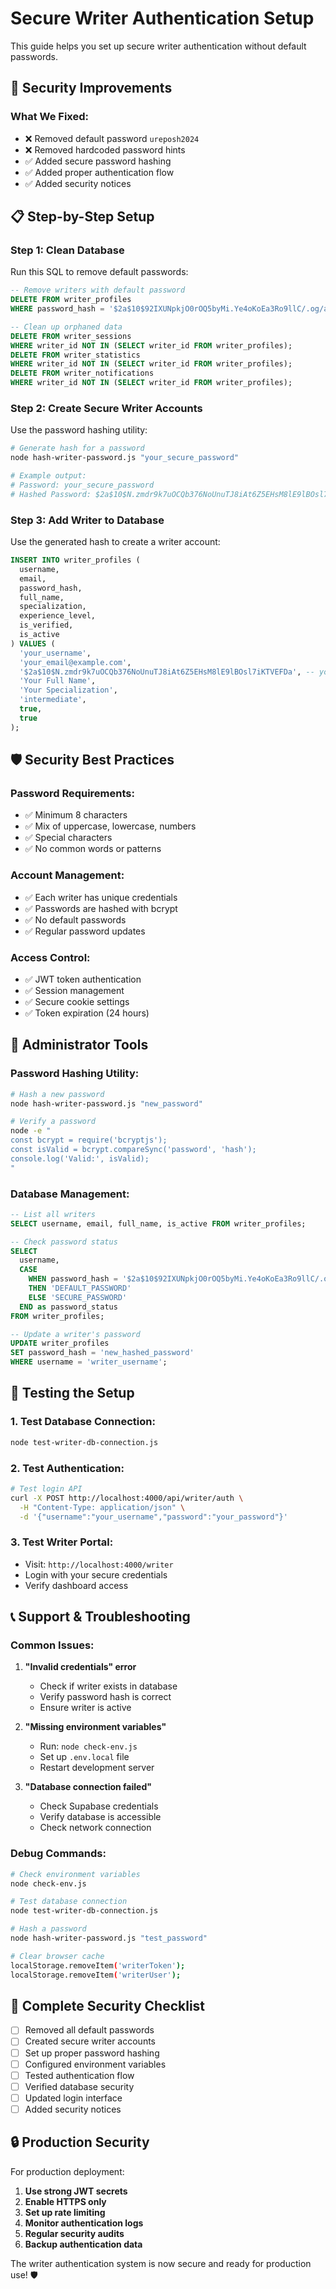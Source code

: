 # Secure Writer Authentication Setup

This guide helps you set up secure writer authentication without default passwords.

## 🔐 **Security Improvements**

### **What We Fixed:**
- ❌ Removed default password `ureposh2024`
- ❌ Removed hardcoded password hints
- ✅ Added secure password hashing
- ✅ Added proper authentication flow
- ✅ Added security notices

## 📋 **Step-by-Step Setup**

### **Step 1: Clean Database**

Run this SQL to remove default passwords:

```sql
-- Remove writers with default password
DELETE FROM writer_profiles 
WHERE password_hash = '$2a$10$92IXUNpkjO0rOQ5byMi.Ye4oKoEa3Ro9llC/.og/at2.uheWG/igi';

-- Clean up orphaned data
DELETE FROM writer_sessions 
WHERE writer_id NOT IN (SELECT writer_id FROM writer_profiles);
DELETE FROM writer_statistics 
WHERE writer_id NOT IN (SELECT writer_id FROM writer_profiles);
DELETE FROM writer_notifications 
WHERE writer_id NOT IN (SELECT writer_id FROM writer_profiles);
```

### **Step 2: Create Secure Writer Accounts**

Use the password hashing utility:

```bash
# Generate hash for a password
node hash-writer-password.js "your_secure_password"

# Example output:
# Password: your_secure_password
# Hashed Password: $2a$10$N.zmdr9k7uOCQb376NoUnuTJ8iAt6Z5EHsM8lE9lBOsl7iKTVEFDa
```

### **Step 3: Add Writer to Database**

Use the generated hash to create a writer account:

```sql
INSERT INTO writer_profiles (
  username,
  email,
  password_hash,
  full_name,
  specialization,
  experience_level,
  is_verified,
  is_active
) VALUES (
  'your_username',
  'your_email@example.com',
  '$2a$10$N.zmdr9k7uOCQb376NoUnuTJ8iAt6Z5EHsM8lE9lBOsl7iKTVEFDa', -- your_secure_password
  'Your Full Name',
  'Your Specialization',
  'intermediate',
  true,
  true
);
```

## 🛡️ **Security Best Practices**

### **Password Requirements:**
- ✅ Minimum 8 characters
- ✅ Mix of uppercase, lowercase, numbers
- ✅ Special characters
- ✅ No common words or patterns

### **Account Management:**
- ✅ Each writer has unique credentials
- ✅ Passwords are hashed with bcrypt
- ✅ No default passwords
- ✅ Regular password updates

### **Access Control:**
- ✅ JWT token authentication
- ✅ Session management
- ✅ Secure cookie settings
- ✅ Token expiration (24 hours)

## 🔧 **Administrator Tools**

### **Password Hashing Utility:**

```bash
# Hash a new password
node hash-writer-password.js "new_password"

# Verify a password
node -e "
const bcrypt = require('bcryptjs');
const isValid = bcrypt.compareSync('password', 'hash');
console.log('Valid:', isValid);
"
```

### **Database Management:**

```sql
-- List all writers
SELECT username, email, full_name, is_active FROM writer_profiles;

-- Check password status
SELECT 
  username,
  CASE 
    WHEN password_hash = '$2a$10$92IXUNpkjO0rOQ5byMi.Ye4oKoEa3Ro9llC/.og/at2.uheWG/igi' 
    THEN 'DEFAULT_PASSWORD' 
    ELSE 'SECURE_PASSWORD' 
  END as password_status
FROM writer_profiles;

-- Update a writer's password
UPDATE writer_profiles 
SET password_hash = 'new_hashed_password'
WHERE username = 'writer_username';
```

## 🚀 **Testing the Setup**

### **1. Test Database Connection:**
```bash
node test-writer-db-connection.js
```

### **2. Test Authentication:**
```bash
# Test login API
curl -X POST http://localhost:4000/api/writer/auth \
  -H "Content-Type: application/json" \
  -d '{"username":"your_username","password":"your_password"}'
```

### **3. Test Writer Portal:**
- Visit: `http://localhost:4000/writer`
- Login with your secure credentials
- Verify dashboard access

## 📞 **Support & Troubleshooting**

### **Common Issues:**

1. **"Invalid credentials" error**
   - Check if writer exists in database
   - Verify password hash is correct
   - Ensure writer is active

2. **"Missing environment variables"**
   - Run: `node check-env.js`
   - Set up `.env.local` file
   - Restart development server

3. **"Database connection failed"**
   - Check Supabase credentials
   - Verify database is accessible
   - Check network connection

### **Debug Commands:**

```bash
# Check environment variables
node check-env.js

# Test database connection
node test-writer-db-connection.js

# Hash a password
node hash-writer-password.js "test_password"

# Clear browser cache
localStorage.removeItem('writerToken');
localStorage.removeItem('writerUser');
```

## 🎯 **Complete Security Checklist**

- [ ] Removed all default passwords
- [ ] Created secure writer accounts
- [ ] Set up proper password hashing
- [ ] Configured environment variables
- [ ] Tested authentication flow
- [ ] Verified database security
- [ ] Updated login interface
- [ ] Added security notices

## 🔒 **Production Security**

For production deployment:

1. **Use strong JWT secrets**
2. **Enable HTTPS only**
3. **Set up rate limiting**
4. **Monitor authentication logs**
5. **Regular security audits**
6. **Backup authentication data**

The writer authentication system is now secure and ready for production use! 🛡️ 